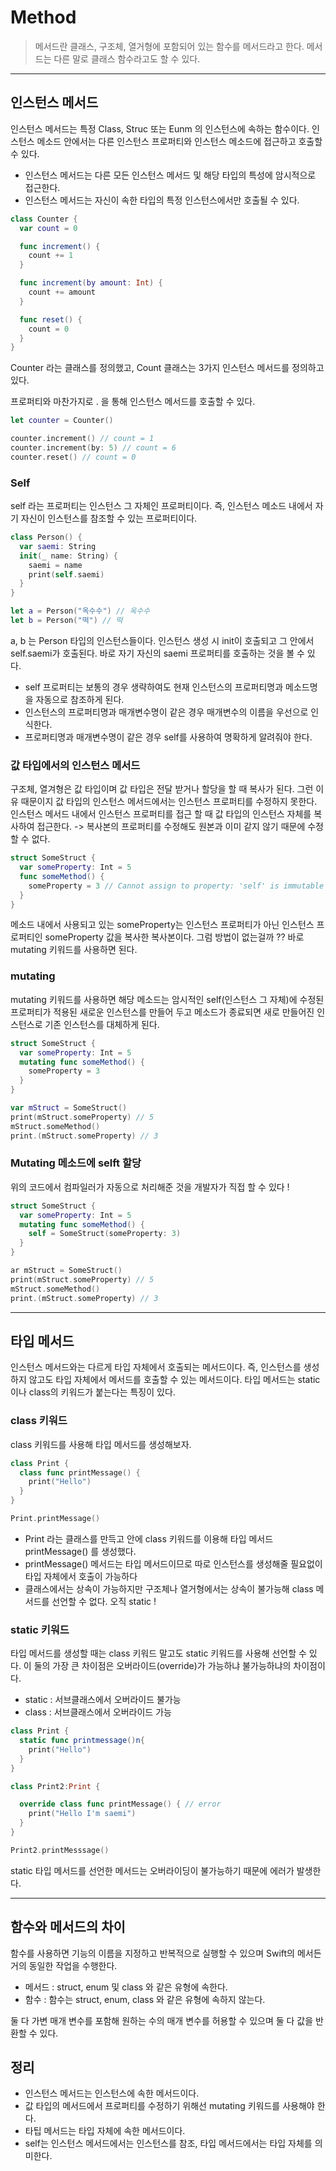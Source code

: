 # Method

> 메서드란 클래스, 구조체, 열거형에 포함되어 있는 함수를 메서드라고 한다. 메서드는 다른 말로 클래스 함수라고도 할 수 있다.

---

## 인스턴스 메서드

인스턴스 메서드는 특정 Class, Struc 또는 Eunm 의 인스턴스에 속하는 함수이다. 인스턴스 메소드 안에서는 다른 인스턴스 프로퍼티와 인스턴스 메소드에 접근하고 호출할 수 있다.

- 인스턴스 메서드는 다른 모든 인스턴스 메서드 및 해당 타입의 특성에 암시적으로 접근한다.
- 인스턴스 메서드는 자신이 속한 타입의 특정 인스턴스에서만 호출될 수 있다.

```swift
class Counter {
  var count = 0

  func increment() {
    count += 1
  }

  func increment(by amount: Int) {
    count += amount
  }

  func reset() {
    count = 0
  }
}
```

Counter 라는 클래스를 정의했고, Count 클래스는 3가지 인스턴스 메서드를 정의하고 있다.

프로퍼티와 마찬가지로 . 을 통해 인스턴스 메서드를 호출할 수 있다.

```swift
let counter = Counter()

counter.increment() // count = 1
counter.increment(by: 5) // count = 6
counter.reset() // count = 0
```

### Self

self 라는 프로퍼티는 인스턴스 그 자체인 프로퍼티이다.
즉, 인스턴스 메소드 내에서 자기 자신이 인스턴스를 참조할 수 있는 프로퍼티이다.

```swift
class Person() {
  var saemi: String
  init(_ name: String) {
    saemi = name
    print(self.saemi)
  }
}

let a = Person("옥수수") // 옥수수
let b = Person("떡") // 떡
```

a, b 는 Person 타입의 인스턴스들이다.
인스턴스 생성 시 init이 호출되고 그 안에서 self.saemi가 호출된다.
바로 자기 자신의 saemi 프로퍼티를 호출하는 것을 볼 수 있다.

- self 프로퍼티는 보통의 경우 생략하여도 현재 인스턴스의 프로퍼티명과 메소드명을 자동으로 참조하게 된다.
- 인스턴스의 프로퍼티명과 매개변수명이 같은 경우 매개변수의 이름을 우선으로 인식한다.
- 프로퍼티명과 매개변수명이 같은 경우 self를 사용하여 명확하게 알려줘야 한다.

### 값 타입에서의 인스턴스 메서드

구조체, 열겨형은 값 타입이며 값 타입은 전달 받거나 할당을 할 때 복사가 된다.
그런 이유 때문이지 값 타입의 인스턴스 메서드에서는 인스턴스 프로퍼티를 수정하지 못한다.
인스턴스 메서드 내에서 인스턴스 프로퍼티를 접근 할 때 값 타입의 인스턴스 자체를 복사하여 접근한다.
-> 복사본의 프로퍼티를 수정해도 원본과 이미 같지 않기 때문에 수정할 수 없다.

```swift
struct SomeStruct {
  var someProperty: Int = 5
  func someMethod() {
    someProperty = 3 // Cannot assign to property: 'self' is immutable 에러
  }
}
```

메소드 내에서 사용되고 있는 someProperty는 인스턴스 프로퍼티가 아닌 인스턴스 프로퍼티인 someProperty 값을 복사한 복사본이다. 그럼 방법이 없는걸까 ?? 바로 mutating 키워드를 사용하면 된다.

### mutating

mutating 키워드를 사용하면 해당 메소드는 암시적인 self(인스턴스 그 자체)에 수정된 프로퍼티가 적용된 새로운 인스턴스를 만들어 두고 메소드가 종료되면 새로 만들어진 인스턴스로 기존 인스턴스를 대체하게 된다.

```swift
struct SomeStruct {
  var someProperty: Int = 5
  mutating func someMethod() {
    someProperty = 3
  }
}

var mStruct = SomeStruct()
print(mStruct.someProperty) // 5
mStruct.someMethod()
print.(mStruct.someProperty) // 3
```

### Mutating 메소드에 selft 할당

위의 코드에서 컴파일러가 자동으로 처리해준 것을 개발자가 직접 할 수 있다 !

```swift
struct SomeStruct {
  var someProperty: Int = 5
  mutating func someMethod() {
    self = SomeStruct(someProperty: 3)
  }
}

ar mStruct = SomeStruct()
print(mStruct.someProperty) // 5
mStruct.someMethod()
print.(mStruct.someProperty) // 3
```

---

## 타입 메서드

인스턴스 메서드와는 다르게 타입 자체에서 호출되는 메서드이다. 즉, 인스턴스를 생성하지 않고도 타입 자체에서 메서드를 호출할 수 있는 메서드이다. 타입 메서드는 static이나 class의 키워드가 붙는다는 특징이 있다.

### class 키워드

class 키워드를 사용해 타입 메서드를 생성해보자.

```swift
class Print {
  class func printMessage() {
    print("Hello")
  }
}

Print.printMessage()
```

- Print 라는 클래스를 만득고 안에 class 키워드를 이용해 타입 메서드 printMessage() 를 생성했다.
- printMessage() 메서드는 타입 메서드이므로 따로 인스턴스를 생성해줄 필요없이 타입 자체에서 호출이 가능하다
- 클래스에서는 상속이 가능하지만 구조체나 열거형에서는 상속이 불가능해 class 메서드를 선언할 수 없다. 오직 static !

### static 키워드

타입 메서드를 생성할 때는 class 키워드 말고도 static 키워드를 사용해 선언할 수 있다. 이 둘의 가장 큰 차이점은 오버라이드(override)가 가능하냐 불가능하냐의 차이점이다.

- static : 서브클래스에서 오버라이드 불가능
- class : 서브클래스에서 오버라이드 가능

```swift
class Print {
  static func printmessage()n{
    print("Hello")
  }
}

class Print2:Print {

  override class func printMessage() { // error
    print("Hello I'm saemi")
  }
}

Print2.printMesssage()
```

static 타입 메서드를 선언한 메서드는 오버라이딩이 불가능하기 때문에 에러가 발생한다.

---

## 함수와 메서드의 차이

함수를 사용하면 기능의 이름을 지정하고 반복적으로 실행할 수 있으며 Swift의 메서든 거의 동일한 작업을 수행한다.

- 메서드 : struct, enum 및 class 와 같은 유형에 속한다.
- 함수 : 함수는 struct, enum, class 와 같은 유형에 속하지 않는다.

둘 다 가변 매개 변수를 포함해 원하는 수의 매개 변수를 허용할 수 있으며 둘 다 값을 반환할 수 있다.

## 정리

- 인스턴스 메서드는 인스턴스에 속한 메서드이다.
- 값 타입의 메서드에서 프로퍼티를 수정하기 위해선 mutating 키워드를 사용해야 한다.
- 타팁 메서드는 타입 자체에 속한 메서드이다.
- self는 인스턴스 메서드에서는 인스턴스를 참조, 타입 메서드에서는 타입 자체를 의미한다.
